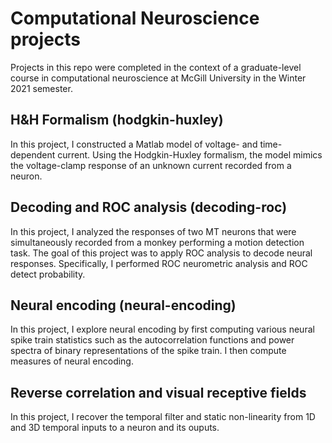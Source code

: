 # Computational Neuroscience projects
Projects in this repo were completed in the context of a graduate-level course in computational neuroscience at McGill University in the Winter 2021 semester.

## H&H Formalism (hodgkin-huxley)
In this project, I constructed a Matlab model of voltage- and time-dependent current. Using the Hodgkin-Huxley formalism, the model mimics the voltage-clamp response of an unknown current recorded from a neuron.

## Decoding and ROC analysis (decoding-roc)
In this project, I analyzed the responses of two MT neurons that were simultaneously recorded from a monkey performing a motion detection task. The goal of this project was to apply ROC analysis to decode neural responses. Specifically, I performed ROC neurometric analysis and ROC detect probability.  

## Neural encoding (neural-encoding)
In this project, I explore neural encoding by first computing various neural spike train statistics such as the autocorrelation functions and power spectra of binary representations of the spike train. I then compute measures of neural encoding. 

## Reverse correlation and visual receptive fields

In this project, I recover the temporal filter and static non-linearity from 1D and 3D temporal inputs to a neuron and its ouputs.  
